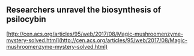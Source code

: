 ## Researchers unravel the biosynthesis of psilocybin
  
  [http://cen.acs.org/articles/95/web/2017/08/Magic-mushroomenzyme-mystery-solved.html](http://cen.acs.org/articles/95/web/2017/08/Magic-mushroomenzyme-mystery-solved.html)